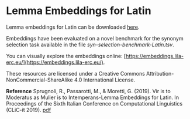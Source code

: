 # Lemma Embeddings for Latin
Lemma embeddings for Latin can be downloaded [here](https://embeddings.lila-erc.eu/).

Embeddings have been evaluated on a novel benchmark for the synonym selection task available in the file *syn-selection-benchmark-Latin.tsv*.

You can visually explore the embeddings online: [https://embeddings.lila-erc.eu/](https://embeddings.lila-erc.eu/).

These resources are licensed under a Creative Commons Attribution-NonCommercial-ShareAlike 4.0 International License.

**Reference**
Sprugnoli, R., Passarotti, M., & Moretti, G. (2019). Vir is to Moderatus as Mulier is to Intemperans-Lemma Embeddings for Latin. In Proceedings of the Sixth Italian Conference on Computational Linguistics (CLiC-it 2019). [pdf](http://ceur-ws.org/Vol-2481/paper69.pdf)
